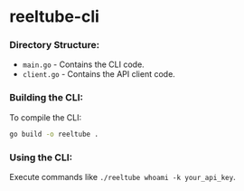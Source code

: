 # reeltube-cli

### Directory Structure:

- `main.go` - Contains the CLI code.
- `client.go` - Contains the API client code.

### Building the CLI:

To compile the CLI:
```bash
go build -o reeltube .
```

### Using the CLI:

Execute commands like `./reeltube whoami -k your_api_key`.
